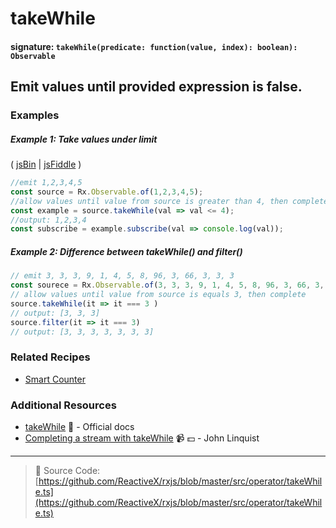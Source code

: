 # takeWhile
#### signature: `takeWhile(predicate: function(value, index): boolean): Observable`

## Emit values until provided expression is false.

### Examples

##### Example 1: Take values under limit

( [jsBin](http://jsbin.com/zanefaqexu/1/edit?js,console) | [jsFiddle](https://jsfiddle.net/btroncone/yakd4jgc/) )

```js
//emit 1,2,3,4,5
const source = Rx.Observable.of(1,2,3,4,5);
//allow values until value from source is greater than 4, then complete
const example = source.takeWhile(val => val <= 4);
//output: 1,2,3,4
const subscribe = example.subscribe(val => console.log(val));
```


##### Example 2: Difference between takeWhile() and filter() 

```js
// emit 3, 3, 3, 9, 1, 4, 5, 8, 96, 3, 66, 3, 3, 3
const sourece = Rx.Observable.of(3, 3, 3, 9, 1, 4, 5, 8, 96, 3, 66, 3, 3, 3)
// allow values until value from source is equals 3, then complete
source.takeWhile(it => it === 3 )
// output: [3, 3, 3]
source.filter(it => it === 3)
// output: [3, 3, 3, 3, 3, 3, 3]
```



### Related Recipes
* [Smart Counter](../../recipes/smartcounter.md)

### Additional Resources
* [takeWhile](http://reactivex.io/rxjs/class/es6/Observable.js~Observable.html#instance-method-takeWhile) :newspaper: - Official docs
* [Completing a stream with takeWhile](https://egghead.io/lessons/rxjs-completing-a-stream-with-takewhile?course=step-by-step-async-javascript-with-rxjs) :video_camera: :dollar: - John Linquist

---
> :file_folder: Source Code:  [https://github.com/ReactiveX/rxjs/blob/master/src/operator/takeWhile.ts](https://github.com/ReactiveX/rxjs/blob/master/src/operator/takeWhile.ts)
